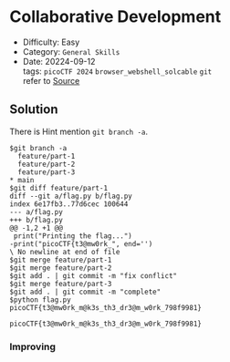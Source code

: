 # Collaborative Development
- Difficulty: Easy
- Category: `General Skills`  
- Date: 20224-09-12  
tags: `picoCTF 2024` `browser_webshell_solcable` `git`  
refer to [Source](https://play.picoctf.org/practice/challenge/410?page=2)

## Solution
There is Hint mention `git branch -a`.
``` shell
$git branch -a
  feature/part-1
  feature/part-2
  feature/part-3
* main
$git diff feature/part-1
diff --git a/flag.py b/flag.py
index 6e17fb3..77d6cec 100644
--- a/flag.py
+++ b/flag.py
@@ -1,2 +1 @@
 print("Printing the flag...")
-print("picoCTF{t3@mw0rk_", end='')
\ No newline at end of file
$git merge feature/part-1
$git merge feature/part-2
$git add . | git commit -m "fix conflict"
$git merge feature/part-3
$git add . | git commit -m "complete"
$python flag.py
picoCTF{t3@mw0rk_m@k3s_th3_dr3@m_w0rk_798f9981}
```
``` plain
picoCTF{t3@mw0rk_m@k3s_th3_dr3@m_w0rk_798f9981}
```

### Improving
